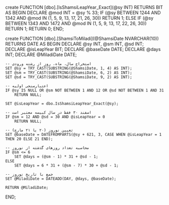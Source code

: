 create FUNCTION [dbo].[IsShamsiLeapYear_Exact](@sy INT)
RETURNS BIT
AS
BEGIN
    DECLARE @mod INT = @sy % 33;
    IF (@sy BETWEEN 1244 AND 1342 AND @mod IN (1, 5, 9, 13, 17, 21, 26, 30))
        RETURN 1;
    ELSE IF (@sy BETWEEN 1343 AND 1472 AND @mod IN (1, 5, 9, 13, 17, 22, 26, 30))
        RETURN 1;
    RETURN 0;
END;

create FUNCTION [dbo].[ShamsiToMiladi](@ShamsiDate NVARCHAR(10))
RETURNS DATE
AS
BEGIN
    DECLARE @sy INT, @sm INT, @sd INT;
    DECLARE @isLeapYear BIT;
    DECLARE @baseDate DATE;
    DECLARE @days INT;
    DECLARE @MiladiDate DATE;

    -- استخراج سال، ماه، روز از رشته ورودی
    SET @sy = TRY_CAST(SUBSTRING(@ShamsiDate, 1, 4) AS INT);
    SET @sm = TRY_CAST(SUBSTRING(@ShamsiDate, 6, 2) AS INT);
    SET @sd = TRY_CAST(SUBSTRING(@ShamsiDate, 9, 2) AS INT);

    -- اعتبارسنجی اولیه
    IF @sy IS NULL OR @sm NOT BETWEEN 1 AND 12 OR @sd NOT BETWEEN 1 AND 31
        RETURN NULL;

    SET @isLeapYear = dbo.IsShamsiLeapYear_Exact(@sy);

    -- اسفند ۳۰ فقط در سال کبیسه معتبر است
    IF @sm = 12 AND @sd = 30 AND @isLeapYear = 0
        RETURN NULL;

    -- تعیین نوروز (۲۰ یا ۲۱ مارچ)
    SET @baseDate = DATEFROMPARTS(@sy + 621, 3, CASE WHEN @isLeapYear = 1 THEN 20 ELSE 21 END);

    -- محاسبه تعداد روزهای گذشته از نوروز
    IF @sm <= 6
        SET @days = (@sm - 1) * 31 + @sd - 1;
    ELSE
        SET @days = 6 * 31 + (@sm - 7) * 30 + @sd - 1;

    -- جمع با تاریخ نوروز
    SET @MiladiDate = DATEADD(DAY, @days, @baseDate);

    RETURN @MiladiDate;
END;
